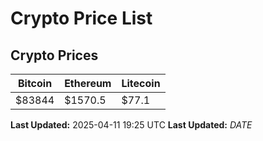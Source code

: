 # Crypto Price List

## Crypto Prices
| Bitcoin | Ethereum | Litecoin |
| ------- | -------- | -------- |
| $83844 | $1570.5 | $77.1 |
**Last Updated:** 2025-04-11 19:25 UTC
**Last Updated:** $DATE$
